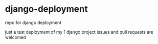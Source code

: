 # django-deployment
repo for django deployment

just a test deployment of my 1 django project
issues and pull requests are welcomed
